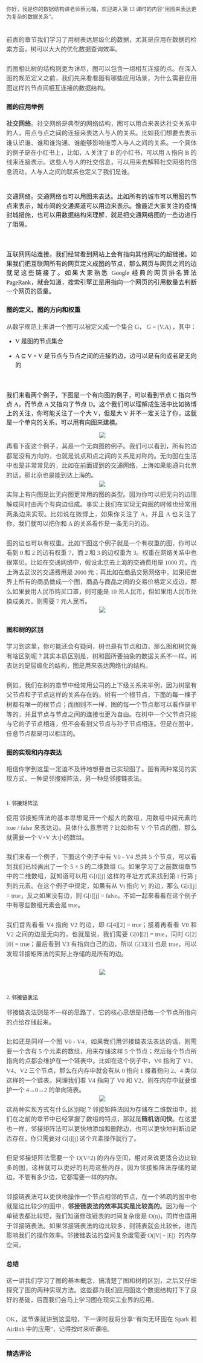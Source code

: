 <p><span style="font-family: 微软雅黑, &quot;Microsoft YaHei&quot;; color: rgb(73, 73, 73); text-align: justify;">你好，我是你的数据结构课老师蔡元楠，欢迎进入第 13 课时的内容“用图来表达更为复杂的数据关系”。</span><br></p>
<p style="margin-bottom: 0pt; margin-top: 0pt; font-size: 11pt; color: rgb(73, 73, 73); line-height: 1.75em; text-align: justify;"><span style="font-family: 微软雅黑, &quot;Microsoft YaHei&quot;; font-size: 16px;">&nbsp;</span></p>
<p style="margin-bottom: 0pt; margin-top: 0pt; font-size: 11pt; color: rgb(73, 73, 73); line-height: 1.75em; text-align: justify;"><span style="font-family: 微软雅黑, &quot;Microsoft YaHei&quot;; font-size: 16px;">前面的章节我们学习了用树表达层级化的数据，尤其是应用在数据的检索方面，树可以大大的优化数据查询效率。</span></p>
<p style="margin-bottom: 0pt; margin-top: 0pt; font-size: 11pt; color: rgb(73, 73, 73); line-height: 1.75em; text-align: justify;"><span style="font-family: 微软雅黑, &quot;Microsoft YaHei&quot;; font-size: 16px;">&nbsp;</span></p>
<p style="margin-bottom: 0pt; margin-top: 0pt; font-size: 11pt; color: rgb(73, 73, 73); line-height: 1.75em; text-align: justify;"><span style="font-family: 微软雅黑, &quot;Microsoft YaHei&quot;; font-size: 16px;">而图相比树的结构则更为详尽，图可以包含一组相互连接的点。在深入图的规范定义之前，我们先来看看图有哪些应用场景，为什么需要应用图这样的节点间相互连接的数据结构。</span></p>
<h3><p style="text-align: justify; line-height: 1.75em;"><span style="font-family: 微软雅黑, &quot;Microsoft YaHei&quot;;">图的应用举例</span></p></h3>
<p style="margin-bottom: 0pt; margin-top: 0pt; font-size: 11pt; color: rgb(73, 73, 73); text-align: justify; line-height: 1.75em;"><span style="font-family: 微软雅黑, &quot;Microsoft YaHei&quot;; font-size: 16px;"><strong>社交网络</strong>。社交网络是典型的网络结构，图可以用点来表达社交关系中的人，用点与点之间的连接来表达人与人的关系。比如我们想要去表示谁认识谁、谁和谁沟通、谁能够影响谁等人与人之间的关系。一个具体的例子是在小红书上，比如，A 关注了 B 的小红书，可以用 A 指向 B 的线来连接表示。这些人与人的社交信息，可以用来去解释社交网络的信息流动。人与人之间的联系也定义了我们是谁。</span></p>
<p style="margin-bottom: 0pt; margin-top: 0pt; font-size: 11pt; color: rgb(73, 73, 73); text-align: justify; line-height: 1.75em;"><span style="font-family: 微软雅黑, &quot;Microsoft YaHei&quot;; font-size: 16px;">&nbsp;</span></p>
<p style="text-align: justify; line-height: 1.75em;"><span style="font-size: 16px;">交通网络<span style="font-size: 16px; font-family: 微软雅黑, &quot;Microsoft YaHei&quot;;">。交通网络也可以用图来表达。比如所有的城市可以用图的节点来表示，城市间的交通渠道可以用边来表示。像最近大家关注的疫情封城措施，也可以用数据结构来理解，就是把交通网络图的一些边进行了阻隔。</span></span></p>
<p style="margin-bottom: 0pt; margin-top: 0pt; font-size: 11pt; color: rgb(73, 73, 73); text-align: justify; line-height: 1.75em;"><span style="font-family: 微软雅黑, &quot;Microsoft YaHei&quot;; font-size: 16px;">&nbsp;</span></p>
<p style="text-align: justify; line-height: 1.75em;"><span style="font-size: 16px;">互联网网站连接<span style="font-size: 16px; font-family: 微软雅黑, &quot;Microsoft YaHei&quot;;">。我们经常看到网站上会有指向其他网址的超链接。如果我们把互联网所有的网页定义成图的节点，那么网页与网页之间的边就是这些链接了。如果大家熟悉 Google 经典的网页排名算法 PageRank，就会知道，搜索引擎正是用指向一个网页的引用数量去判断一个网页的质量。</span></span></p>
<h3><p style="text-align: justify; line-height: 1.75em;"><span style="font-family: 微软雅黑, &quot;Microsoft YaHei&quot;;">图的定义、图的方向和权重</span></p></h3>
<p style="margin-bottom: 0pt; margin-top: 0pt; font-size: 11pt; color: rgb(73, 73, 73); line-height: 1.75em; text-align: justify;"><span style="font-family: 微软雅黑, &quot;Microsoft YaHei&quot;; font-size: 16px;">从数学规范上来讲一个图可以被定义成一个集合 G， G = (V,A) ，其中：</span></p>
<ul>
 <li><p style="line-height: 1.75em; text-align: justify;"><span style="font-family: 微软雅黑, &quot;Microsoft YaHei&quot;; font-size: 16px;">V 是图的节点集合</span></p></li>
 <li><p style="line-height: 1.75em; text-align: justify;"><span style="font-family: 微软雅黑, &quot;Microsoft YaHei&quot;; font-size: 16px;">A ⊆ V × V 是节点与节点之间的连接的边，边可以是有向或者是无向的</span></p></li>
</ul>
<p style="margin-bottom: 0pt; margin-top: 0pt; font-size: 11pt; color: rgb(73, 73, 73); line-height: 1.75em; text-align: justify;"><span style="font-family: 微软雅黑, &quot;Microsoft YaHei&quot;; font-size: 16px;">&nbsp;</span></p>
<p style="text-align: justify;"><span style="font-size: 16px;">我们来看两个例子，下图是一个有向图的例子，可以看到<span style="font-size: 16px; font-family: 微软雅黑, &quot;Microsoft YaHei&quot;;">节点 C 指向节点 A，而节点 A 又指向了节点 D。这个我们可以理解成生活中比如微博上的关注，你可能关注了一个大 V，但是大 V 并不一定关注了你，这就是一个单向的关系，可以用有向图来建模。</span></span></p>
<p style="text-align: center; margin-bottom: 0pt; margin-top: 0pt; font-size: 11pt; color: rgb(73, 73, 73); line-height: 1.75em;"><span style="font-family: 微软雅黑, &quot;Microsoft YaHei&quot;;"> &nbsp; &nbsp; &nbsp; &nbsp;</span><img src="https://s0.lgstatic.com/i/image3/M01/65/59/Cgq2xl5BVkSAWP36AAEjCn5VmzQ618.png"><span style="font-family: 微软雅黑, &quot;Microsoft YaHei&quot;;"> &nbsp; &nbsp; &nbsp;</span></p>
<p style="margin-bottom: 0pt; margin-top: 0pt; font-size: 11pt; color: rgb(73, 73, 73); line-height: 1.75em; text-align: justify;"><span style="font-size: 16px; font-family: 微软雅黑, &quot;Microsoft YaHei&quot;;">再看下面这个例子，其是一个无向图的例子。我们可以看到，所有的边都是没有方向的，也就是说点和点之间的关系是对称的。无向图在生活中也是非常常见的，比如在前面提到的交通网络，上海如果能通向北京的话，那北京也是能到达上海的。</span></p>
<p style="text-align: center; margin-bottom: 0pt; margin-top: 0pt; font-size: 11pt; color: rgb(73, 73, 73); line-height: 1.75em;"><span style="font-family: 微软雅黑, &quot;Microsoft YaHei&quot;;"> &nbsp; &nbsp; &nbsp; &nbsp;</span><img src="https://s0.lgstatic.com/i/image3/M01/65/59/CgpOIF5BVkSAG9MkAABexB1FVIo662.png"><span style="font-family: 微软雅黑, &quot;Microsoft YaHei&quot;;"> &nbsp; &nbsp; &nbsp;</span></p>
<p style="margin-bottom: 0pt; margin-top: 0pt; font-size: 11pt; color: rgb(73, 73, 73); line-height: 1.75em; text-align: justify;"><span style="font-family: 微软雅黑, &quot;Microsoft YaHei&quot;; font-size: 16px;">实际上有向图是比无向图更常用的图的类型。因为你可以把无向的边理解成同时由两个有向边组成。事实上我们在实现无向图的时候也经常用两条边来实现。比如说在微博上，如果你关注了 A，并且 A 也关注了你，我们就可以把你和 A 的关系看作是一条无向的边。</span></p>
<p style="margin-bottom: 0pt; margin-top: 0pt; font-size: 11pt; color: rgb(73, 73, 73); line-height: 1.75em; text-align: justify;"><span style="font-family: 微软雅黑, &quot;Microsoft YaHei&quot;; font-size: 16px;">&nbsp;</span></p>
<p style="margin-bottom: 0pt; margin-top: 0pt; font-size: 11pt; color: rgb(73, 73, 73); line-height: 1.75em; text-align: justify;"><span style="font-size: 16px; font-family: 微软雅黑, &quot;Microsoft YaHei&quot;;">图的边也可以有权重。比如下图这个例子就是一个有权重的图，你可以看到 0 和 2 的边有权重 7，而 2 和 3 的边权重为 3。权重在网络关系中也很常见。比如在交通网络中，假设北京去上海的交通费用是 1000 元，而上海去武汉的交通费用是 2000 元；再比如在商品交易网络中，如果把世界上所有的商品做成一个图，商品与商品之间的交易价格定义成边，那么如果要用人民币购买口罩，则可能是 10 元人民币，但如果用人民币兑换成美元，则需要 7 元人民币。</span></p>
<p style="text-align: center; margin-bottom: 0pt; margin-top: 0pt; font-size: 11pt; color: rgb(73, 73, 73); line-height: 1.75em;"><span style="font-family: 微软雅黑, &quot;Microsoft YaHei&quot;;"> &nbsp; &nbsp; &nbsp; &nbsp;</span><img src="https://s0.lgstatic.com/i/image3/M01/65/59/Cgq2xl5BVkSAGnWEAAAW6SHyYGw159.png"><span style="font-family: 微软雅黑, &quot;Microsoft YaHei&quot;;"> &nbsp; &nbsp; &nbsp;</span></p>
<h3><p style="line-height: 1.75em; text-align: justify;"><span style="font-family: 微软雅黑, &quot;Microsoft YaHei&quot;;"><strong>图和树的区别</strong></span></p></h3>
<p style="margin-bottom: 0pt; margin-top: 0pt; font-size: 11pt; color: rgb(73, 73, 73); line-height: 1.75em; text-align: justify;"><span style="font-family: 微软雅黑, &quot;Microsoft YaHei&quot;; font-size: 16px;">学习到这里，你可能还会有疑问，树也是有节点和边，那么图和树究竟有啥区别呢？其实本质区别是，树和图所要抽象的数据关系不一样。树表达的是层级化的结构，图是用来表达网络化的结构。</span></p>
<p style="margin-bottom: 0pt; margin-top: 0pt; font-size: 11pt; color: rgb(73, 73, 73); line-height: 1.75em; text-align: justify;"><span style="font-family: 微软雅黑, &quot;Microsoft YaHei&quot;; font-size: 16px;">&nbsp;</span></p>
<p style="margin-bottom: 0pt; margin-top: 0pt; font-size: 11pt; color: rgb(73, 73, 73); line-height: 1.75em; text-align: justify;"><span style="font-family: 微软雅黑, &quot;Microsoft YaHei&quot;; font-size: 16px;">例如，我们在树的章节中经常用公司的上下级关系来举例，因为树是有父节点和子节点这样的关系存在的。树有一个根节点，下面的每一棵子树都有唯一的根节点；而图则不一样，图的每一个节点都可以看作是平等的，并且节点与节点之间的连接也更为自由。在树中一个父节点只能与它的子节点相连，但不会看到父节点与孙子节点相连。但是在图中，任意节点都是可以相连的。</span></p>
<h3><p style="line-height: 1.75em; text-align: justify;"><span style="font-family: 微软雅黑, &quot;Microsoft YaHei&quot;;"><strong>图的实现和内存表达</strong></span></p></h3>
<p style="margin-bottom: 0pt; margin-top: 0pt; font-size: 11pt; color: rgb(73, 73, 73); line-height: 1.75em; text-align: justify;"><span style="font-size: 16px; font-family: 微软雅黑, &quot;Microsoft YaHei&quot;;">相信你学到这里一定迫不及待地想要自己实现图了。图有两种常见的实现方式，一种是邻接矩阵法，另一种是邻接链表法。</span></p>
<p style="margin-bottom: 0pt; margin-top: 0pt; font-size: 11pt; color: rgb(73, 73, 73); line-height: 1.75em;"><span style="font-family: 微软雅黑, &quot;Microsoft YaHei&quot;;">&nbsp;</span></p>
<p style="text-align: justify; line-height: 1.75em;"><span style="font-family: 微软雅黑, &quot;Microsoft YaHei&quot;;">1.&nbsp;邻接矩阵法</span></p>
<p style="margin-bottom: 0pt; margin-top: 0pt; font-size: 11pt; color: rgb(73, 73, 73); line-height: 1.75em; text-align: justify;"><span style="font-family: 微软雅黑, &quot;Microsoft YaHei&quot;; font-size: 16px;">使用邻接矩阵法的基本思想是开一个超大的数组，用数组中间元素的 true / false 来表达边。具体什么意思呢？比如你有 V 个节点的图，那么就需要一个 V×V 大小的数组。</span></p>
<p style="margin-bottom: 0pt; margin-top: 0pt; font-size: 11pt; color: rgb(73, 73, 73); line-height: 1.75em; text-align: justify;"><span style="font-family: 微软雅黑, &quot;Microsoft YaHei&quot;; font-size: 16px;">&nbsp;</span></p>
<p style="margin-bottom: 0pt; margin-top: 0pt; font-size: 11pt; color: rgb(73, 73, 73); line-height: 1.75em; text-align: justify;"><span style="font-family: 微软雅黑, &quot;Microsoft YaHei&quot;; font-size: 16px;">我们来看一个例子，下面这个例子中有 V0 - V4 总共 5 个节点，可以看到我们已经画出了一个 5 × 5 的二维数组 G。如果学习了之前数组章节中的二维数组，就知道可以用 G[i][j] 这样的寻址方式来找到第 i 行第 j 列的元素。在这个例子中规定，如果有从 Vi 指向 Vj 的边，那么 G[i][j] = true，反之如果没有边，则 G[i][j] = false。不如一起来看看在这个例子中有哪些数组元素会是 true。</span></p>
<p style="margin-bottom: 0pt; margin-top: 0pt; font-size: 11pt; color: rgb(73, 73, 73); line-height: 1.75em; text-align: justify;"><span style="font-family: 微软雅黑, &quot;Microsoft YaHei&quot;; font-size: 16px;">&nbsp;</span></p>
<p style="margin-bottom: 0pt; margin-top: 0pt; font-size: 11pt; color: rgb(73, 73, 73); line-height: 1.75em; text-align: justify;"><span style="font-size: 16px; font-family: 微软雅黑, &quot;Microsoft YaHei&quot;;">我们首先看看 V4 指向 V2 的边，即 G[4][2] = true；接着再看看 V0 和 V2 之间的边是无向的，也就是说，我们需要 G[0][2] = true，同时 G[2][0] = true；最后看到 V3 有指向自己的边，所以 G[3][3] 也是 true，可以发现邻接矩阵法的实际上存储的是所有的边。</span></p>
<p style="margin-bottom: 0pt; margin-top: 0pt; font-size: 11pt; color: rgb(73, 73, 73); line-height: 1.75em;"><span style="font-family: 微软雅黑, &quot;Microsoft YaHei&quot;;">&nbsp;</span></p>
<p style="text-align: center; margin-bottom: 0pt; margin-top: 0pt; font-size: 11pt; color: rgb(73, 73, 73); line-height: 1.75em;"><span style="font-family: 微软雅黑, &quot;Microsoft YaHei&quot;;"> &nbsp; &nbsp; &nbsp; &nbsp;</span><img src="https://s0.lgstatic.com/i/image3/M01/65/59/CgpOIF5BVkWAV0E_AABB0dqcNnI164.png"><span style="font-family: 微软雅黑, &quot;Microsoft YaHei&quot;;"> &nbsp; &nbsp; &nbsp;</span></p>
<p style="margin-bottom: 0pt; margin-top: 0pt; font-size: 11pt; color: rgb(73, 73, 73); line-height: 1.75em;"><span style="font-family: 微软雅黑, &quot;Microsoft YaHei&quot;;">&nbsp;</span></p>
<p style="line-height: 1.75em; text-align: justify;"><span style="font-family: 微软雅黑, &quot;Microsoft YaHei&quot;;">2. 邻接链表法</span></p>
<p style="margin-bottom: 0pt; margin-top: 0pt; font-size: 11pt; color: rgb(73, 73, 73); line-height: 1.75em; text-align: justify;"><span style="font-size: 16px; font-family: 微软雅黑, &quot;Microsoft YaHei&quot;;">邻接链表法则是不一样的思路了，它的核心思想是把每一个节点所指向的点给存储起来。</span></p>
<p style="margin-bottom: 0pt; margin-top: 0pt; font-size: 11pt; color: rgb(73, 73, 73); line-height: 1.75em; text-align: justify;"><span style="font-family: 微软雅黑, &quot;Microsoft YaHei&quot;; font-size: 16px;">&nbsp;</span></p>
<p style="margin-bottom: 0pt; margin-top: 0pt; font-size: 11pt; color: rgb(73, 73, 73); line-height: 1.75em; text-align: justify;"><span style="font-family: 微软雅黑, &quot;Microsoft YaHei&quot;; font-size: 16px;">比如还是同样一个图 V0 - V4，如果我们用邻接链表法表达的话，则需要一个含有 5 个元素的数组，用来存储这样 5 个节点；然后每个节点所指向的点都会维护在一个链表中。比如在这个例子中，V0 指向了 V1、V4、V2 三个节点，那么在内存中就会有从 0 指向 1 接着指向 2、4 类似这样的一个链表。同理我们看 V4 指向了 V0 和 V2，则在内存中就要维护一个 4→0→2 的单向链表。</span></p>
<p style="text-align: center; margin-bottom: 0pt; margin-top: 0pt; font-size: 11pt; color: rgb(73, 73, 73); line-height: 1.75em;"><span style="font-family: 微软雅黑, &quot;Microsoft YaHei&quot;;"> &nbsp; &nbsp; &nbsp; &nbsp;</span><img src="https://s0.lgstatic.com/i/image3/M01/65/59/Cgq2xl5BVkWALWSlAABJu_H6JdU851.png"><span style="font-family: 微软雅黑, &quot;Microsoft YaHei&quot;;"> &nbsp; &nbsp; &nbsp;</span></p>
<p style="margin-bottom: 0pt; margin-top: 0pt; font-size: 11pt; color: rgb(73, 73, 73); line-height: 1.75em; text-align: justify;"><span style="font-size: 16px; font-family: 微软雅黑, &quot;Microsoft YaHei&quot;;">这两种实现方式有什么区别呢？邻接矩阵法因为存储在二维数组中，我们在之前的章节中已经掌握了数组的特点，那就是<strong>随机访问快</strong>。在这里也一样，邻接矩阵法可以更快地添加和删除边，也可以更快地判断边是否存在，你只需要对 G[i][j] 这个元素操作就行了。</span></p>
<p style="margin-bottom: 0pt; margin-top: 0pt; font-size: 11pt; color: rgb(73, 73, 73); line-height: 1.75em; text-align: justify;"><span style="font-family: 微软雅黑, &quot;Microsoft YaHei&quot;; font-size: 16px;">&nbsp;</span></p>
<p style="margin-bottom: 0pt; margin-top: 0pt; font-size: 11pt; color: rgb(73, 73, 73); line-height: 1.75em; text-align: justify;"><span style="font-family: 微软雅黑, &quot;Microsoft YaHei&quot;; font-size: 16px;">但是邻接矩阵法需要一个 O(V^2) 的内存空间，相对来说更适合边比较多的图，这样就可以更好的利用这些内存。因为邻接矩阵法存储的是边，不管有多少边，它都需要一样的内存。</span></p>
<p style="margin-bottom: 0pt; margin-top: 0pt; font-size: 11pt; color: rgb(73, 73, 73); line-height: 1.75em; text-align: justify;"><span style="font-family: 微软雅黑, &quot;Microsoft YaHei&quot;; font-size: 16px;">&nbsp;</span></p>
<p style="margin-bottom: 0pt; margin-top: 0pt; font-size: 11pt; color: rgb(73, 73, 73); line-height: 1.75em; text-align: justify;"><span style="font-family: 微软雅黑, &quot;Microsoft YaHei&quot;; font-size: 16px;">邻接链表法可以更快地操作一个节点相邻的节点，在一个稀疏的图中也就是边比较少的图中，<strong>邻接</strong><strong>链表</strong><strong>法的效率其实是比较高的</strong>。因为每一个单链表都比较短，我们知道修改链表的时间复杂度是 O(n)，同样也适用于邻接链表法。如果邻接链表法的边比较多，则链表就会比较长，进而影响我们的操作效率。邻接链表法的空间复杂度需要 O(|V| + |E|) &nbsp;的内存空间。</span></p>
<h3><p style="line-height: 1.75em; text-align: justify;"><span style="font-family: 微软雅黑, &quot;Microsoft YaHei&quot;;"><strong>总结</strong></span></p></h3>
<p style="margin-bottom: 0pt; margin-top: 0pt; font-size: 11pt; color: rgb(73, 73, 73); line-height: 1.75em; text-align: justify;"><span style="font-family: 微软雅黑, &quot;Microsoft YaHei&quot;; font-size: 16px;">这一讲我们学习了图的基本概念，搞清楚了图和树的区别，之后又仔细探究了图的两种实现方法。这些都为我们应用图这个数据结构打下了良好的基础，后面我们会马上学习图在现实工业界的应用。</span></p>
<p style="margin-bottom: 0pt; margin-top: 0pt; font-size: 11pt; color: rgb(73, 73, 73); line-height: 1.75em; text-align: justify;"><span style="font-family: 微软雅黑, &quot;Microsoft YaHei&quot;; font-size: 16px;">&nbsp;</span></p>
<p style="margin-bottom: 0pt; margin-top: 0pt; font-size: 11pt; color: rgb(73, 73, 73); line-height: 1.75em; text-align: justify;"><span style="font-family: 微软雅黑, &quot;Microsoft YaHei&quot;; font-size: 16px;">OK，这节课就讲到这里啦，下一课时我将分享“有向无环图在 Spark 和 AirBnb 中的应用”，记得按时来听课哈。</span></p>

---

### 精选评论


